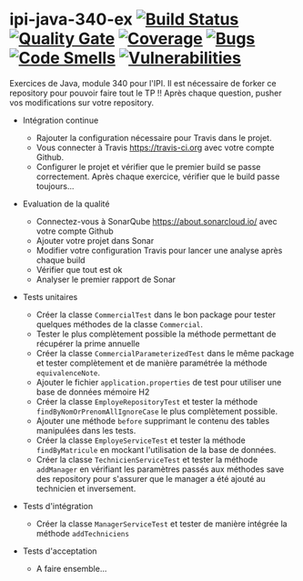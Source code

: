 # ipi-java-340-ex [![Build Status](https://travis-ci.org/pjvilloud/ipi-java-340-ex.svg?branch=master)](https://travis-ci.org/pjvilloud/ipi-java-340-ex) [![Quality Gate](https://sonarcloud.io/api/project_badges/quality_gate?project=com.ipiecoles.java:java340:master:master)](https://sonarcloud.io/dashboard/index/com.ipiecoles.java:java340:master:master) [![Coverage](https://sonarcloud.io/api/project_badges/measure?project=com.ipiecoles.java:java340:master:master&metric=coverage&template=FLAT)](https://sonarcloud.io/dashboard/index/com.ipiecoles.java:java340:master:master) [![Bugs](https://sonarcloud.io/api/project_badges/measure?project=com.ipiecoles.java:java340:master:master&metric=bugs&template=FLAT)](https://sonarcloud.io/dashboard/index/com.ipiecoles.java:java340:master:master) [![Code Smells](https://sonarcloud.io/api/project_badges/measure?project=com.ipiecoles.java:java340:master:master&metric=code_smells&template=FLAT)](https://sonarcloud.io/dashboard/index/com.ipiecoles.java:java340:master:master) [![Vulnerabilities](https://sonarcloud.io/api/project_badges/measure?project=com.ipiecoles.java:java340:master:master&metric=vulnerabilities&template=FLAT)](https://sonarcloud.io/dashboard/index/com.ipiecoles.java:java340:master:master) 
 Exercices de Java, module 340 pour l'IPI. Il est nécessaire de forker ce repository pour pouvoir faire tout le TP !! Après chaque question, pusher vos modifications sur votre repository.

- Intégration continue

   - Rajouter la configuration nécessaire pour Travis dans le projet.
   - Vous connecter à Travis https://travis-ci.org avec votre compte Github.
   - Configurer le projet et vérifier que le premier build se passe correctement. Après chaque exercice, vérifier que le build passe toujours...
 
- Evaluation de la qualité
   - Connectez-vous à SonarQube https://about.sonarcloud.io/ avec votre compte Github
   - Ajouter votre projet dans Sonar
   - Modifier votre configuration Travis pour lancer une analyse après chaque build
   - Vérifier que tout est ok
   - Analyser le premier rapport de Sonar

- Tests unitaires
   - Créer la classe `CommercialTest` dans le bon package pour tester quelques méthodes de la classe `Commercial`.
   - Tester le plus complètement possible la méthode permettant de récupérer la prime annuelle
   - Créer la classe `CommercialParameterizedTest` dans le même package et tester complètement et de manière paramétrée la méthode `equivalenceNote`.
   - Ajouter le fichier `application.properties` de test pour utiliser une base de données mémoire H2
   - Créer la classe `EmployeRepositoryTest` et tester la méthode `findByNomOrPrenomAllIgnoreCase` le plus complètement possible.
   - Ajouter une méthode `before` supprimant le contenu des tables manipulées dans les tests.
   - Créer la classe `EmployeServiceTest` et tester la méthode `findByMatricule` en mockant l'utilisation de la base de données.
   - Créer la classe `TechnicienServiceTest` et tester la méthode `addManager` en vérifiant les paramètres passés aux méthodes save des repository pour s'assurer que le manager a été ajouté au technicien et inversement.
- Tests d'intégration
   - Créer la classe `ManagerServiceTest` et tester de manière intégrée la méthode `addTechniciens`

- Tests d'acceptation
   - A faire ensemble...
